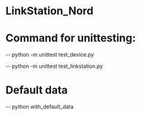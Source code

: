 # LinkStation_Nord
# Command for unittesting: 
-- python -m unittest test_device.py 

-- python -m unittest test_linkstation.py

# Default data
-- python with_default_data